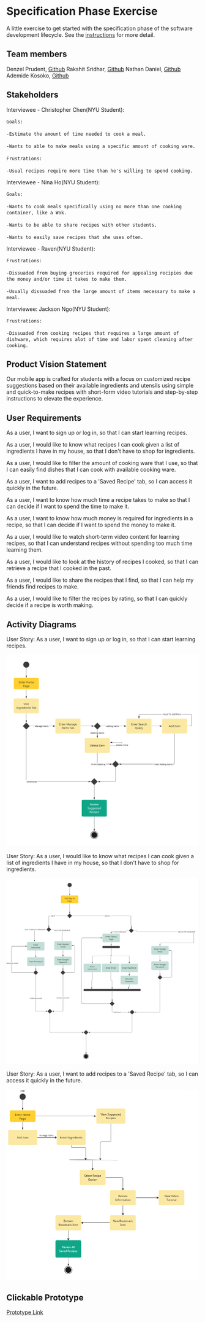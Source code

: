 # Specification Phase Exercise

A little exercise to get started with the specification phase of the software development lifecycle. See the [instructions](instructions.md) for more detail.

## Team members
Denzel Prudent, [Github](https://github.com/denprud)
Rakshit Sridhar, [Github](https://github.com/RakSridhar23)
Nathan Daniel, [Github](https://github.com/WayyGood)
Ademide Kosoko, [Github](https://github.com/ademidek)

## Stakeholders
Interviewee - Christopher Chen(NYU Student):

    Goals:

    -Estimate the amount of time needed to cook a meal.

    -Wants to able to make meals using a specific amount of cooking ware.
    
    Frustrations:

    -Usual recipes require more time than he's willing to spend cooking.

Interviewee - Nina Ho(NYU Student):

    Goals:

    -Wants to cook meals specifically using no more than one cooking container, like a Wok.

    -Wants to be able to share recipes with other students.

    -Wants to easily save recipes that she uses often.
    
Interviewee - Raven(NYU Student):

    Frustrations:

    -Dissuaded from buying groceries required for appealing recipies due the money and/or time it takes to make them.

    -Usually dissuaded from the large amount of items necessary to make a meal.


Interviewee: Jackson Ngo(NYU Student):

    Frustrations:

    -Dissuaded from cooking recipes that requires a large amount of dishware, which requires alot of time and labor spent cleaning after cooking.
 
## Product Vision Statement

Our mobile app is crafted for students with a focus on customized recipe suggestions based on their available ingredients and utensils using simple and quick-to-make recipes with short-form video tutorials and step-by-step instructions to elevate the experience.


## User Requirements

As a user, I want to sign up or log in, so that I can start learning recipes.


As a user, I would like to know what recipes I can cook given a list of ingredients I have in my house, so that I don't have to shop for ingredients.


As a user, I would like to filter the amount of cooking ware that I use, so that I can easily find dishes that I can cook with available cooking ware.


As a user, I want to add recipes to a 'Saved Recipe' tab, so I can access it quickly in the future.


As a user, I want to know how much time a recipe takes to make so that I can decide if I want to spend the time to make it.


As a user, I want to know how much money is required for ingredients in a recipe, so that I can decide if I want to spend the money to make it.


As a user, I would like to watch short-term video content for learning recipes, so that I can understand recipes without spending too much time learning them.


As a user, I would like to look at the history of recipes I cooked, so that I can retrieve a recipe that I cooked in the past.


As a user, I would like to share the recipes that I find, so that I can help my friends find recipes to make.


As a user, I would like to filter the recipes by rating, so that I can quickly decide if a recipe is worth making.


## Activity Diagrams

User Story: As a user, I want to sign up or log in, so that I can start learning recipes.

![Viewing Suggested Recipes](/images/uml1.jpg)

User Story: As a user, I would like to know what recipes I can cook given a list of ingredients I have in my house, so that I don't have to shop for ingredients.


![Logging In / Signing Up](/images/uml2.jpg)

User Story: As a user, I want to add recipes to a 'Saved Recipe' tab, so I can access it quickly in the future.

![Bookmarking](/images/uml3.png)

## Clickable Prototype

[Prototype Link](https://www.figma.com/proto/1s6sXwBMxjkw2RZdZgmTYY/Project-1-(Copy)?type=design&node-id=53-1260&t=IbIvQEk7TrNgfw0a-1&scaling=scale-down&page-id=0%3A1&starting-point-node-id=1%3A2&show-proto-sidebar=1&mode=design)
